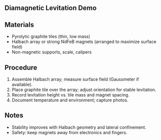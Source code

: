Diamagnetic Levitation Demo
---------------------------

Materials
---------
- Pyrolytic graphite tiles (thin, low mass)
- Halbach array or strong NdFeB magnets (arranged to maximize surface field)
- Non-magnetic supports, scale, calipers

Procedure
---------
1. Assemble Halbach array; measure surface field (Gaussmeter if available).
2. Place graphite tile over the array; adjust orientation for stable levitation.
3. Record levitation height vs. tile mass and magnet spacing.
4. Document temperature and environment; capture photos.

Notes
-----
- Stability improves with Halbach geometry and lateral confinement.
- Safety: keep magnets away from electronics and fingers.

